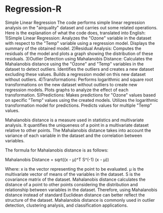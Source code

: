 # Regression-R

Simple Linear Regression 
The code performs simple linear regression analysis on the "airquality" dataset and carries out some related operations. Here is the explanation of what the code does, translated into English:
1)Simple Linear Regression: Analyzes the "Ozone" variable in the dataset with respect to the "Temp" variable using a regression model. Displays the summary of the obtained model.
2)Residual Analysis: Computes the residuals of the model and plots a graph showing the distribution of these residuals.
3)Outlier Detection using Mahalanobis Distance: Calculates the Mahalanobis distance using the "Ozone" and "Temp" variables in the dataset to detect outliers. Identifies the outliers and creates a new dataset excluding these values. Builds a regression model on this new dataset without outliers.
4)Transformations: Performs logarithmic and square root transformations on the new dataset without outliers to create new regression models. Plots graphs to analyze the effect of each transformation.
5)Predictions: Makes predictions for "Ozone" values based on specific "Temp" values using the created models. Utilizes the logarithmic transformation model for predictions. Predicts values for multiple "Temp" values.

Mahalanobis distance is a measure used in statistics and multivariate analysis. It quantifies the uniqueness of a point in a multivariate dataset relative to other points. The Mahalanobis distance takes into account the variance of each variable in the dataset and the correlation between variables.

The formula for Mahalanobis distance is as follows:

Mahalanobis Distance = sqrt((x - μ)^T S^(-1) (x - μ))

Where:
x is the vector representing the point to be evaluated.
μ is the multivariate vector of means of the variables in the dataset.
S is the covariance matrix of the dataset.
Mahalanobis distance calculates the distance of a point to other points considering the distribution and relationship between variables in the dataset. Therefore, using Mahalanobis distance instead of standard Euclidean distance can better reflect the structure of the dataset. Mahalanobis distance is commonly used in outlier detection, clustering analysis, and classification applications.
